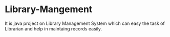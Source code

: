# Library-Mangement
It is java project on Library Management  System which can easy the task of Librarian and help in maintaing records easily.

